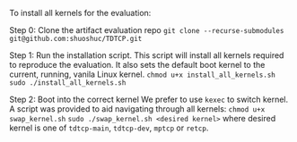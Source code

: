 To install all kernels for the evaluation:

Step 0: Clone the artifact evaluation repo
`git clone --recurse-submodules git@github.com:shuoshuc/TDTCP.git`

Step 1: Run the installation script. 
This script will install all kernels required to reproduce the evaluation. It 
also sets the default boot kernel to the current, running, vanila Linux kernel.
`chmod u+x install_all_kernels.sh`
`sudo ./install_all_kernels.sh`

Step 2: Boot into the correct kernel
We prefer to use `kexec` to switch kernel. A script was provided to aid 
navigating through all kernels:
`chmod u+x swap_kernel.sh`
`sudo ./swap_kernel.sh <desired kernel>`
where desired kernel is one of `tdtcp-main`, `tdtcp-dev`, `mptcp` or `retcp`.

